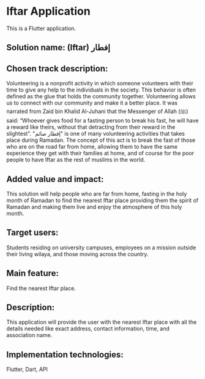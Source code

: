 # Iftar Application
This is a Flutter application.
## Solution name: (Iftar) إفطار
## Chosen track description: 
Volunteering is a nonprofit activity in which someone volunteers with their time to give any help to the individuals in the society. This behavior is often defined as the glue that holds the community together. 
Volunteering allows us to connect with our community and make it a better place. It was narrated from Zaid bin Khalid Al-Juhani that the Messenger of Allah (ﷺ) said: “Whoever gives food for a fasting person to break his fast, he will have a reward like theirs, without that detracting from their reward in the slightest”. "إفطار صائم" is one of many volunteering activities that takes place during Ramadan. The concept of this act is to break the fast of those who are on the road far from home, allowing them to have the same experience they get with their families at home, and of course for the poor people to have Iftar as the rest of muslims in the world.
## Added value and impact: 
This solution will help people who are far from home, fasting in the holy month of Ramadan to find the nearest Iftar place providing them the spirit of Ramadan and making them live and enjoy the atmosphere of this holy month. 
## Target users: 
Students residing on university campuses, employees on a mission outside their living wilaya, and those moving across the country.
## Main feature: 
Find the nearest Iftar place. 
## Description: 
This application will provide the user with the nearest Iftar place with all the details needed like exact address, contact information, time, and association name.
## Implementation technologies: 
Flutter, Dart, API 

